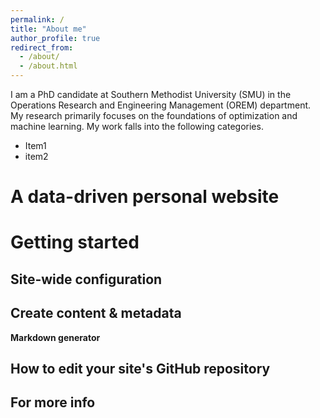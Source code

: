 ```yaml
---
permalink: /
title: "About me"
author_profile: true
redirect_from: 
  - /about/
  - /about.html
---
```


I am a PhD candidate at Southern Methodist University (SMU) in the Operations Research and Engineering Management (OREM) department. My research primarily focuses on the foundations of optimization and machine learning. My work falls into the following categories.

* Item1
* item2

A data-driven personal website
======


Getting started
======

Site-wide configuration
------


Create content & metadata
------


**Markdown generator**


How to edit your site's GitHub repository
------

For more info
------

